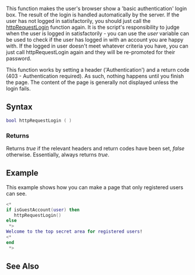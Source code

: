 This function makes the user's browser show a 'basic authentication' login box. The result of the login is handled automatically by the server. If the user has not logged in satisfactorily, you should just call the [httpRequestLogin](/docs/httpRequestLogin.md "wikilink") function again. It is the script's responsibility to judge when the user is logged in satisfactorily - you can use the *user* variable can be used to check if the user has logged in with an account you are happy with. If the logged in user doesn't meet whatever criteria you have, you can just call httpRequestLogin again and they will be re-promoted for their password.

This function works by setting a header ('Authentication') and a return code (403 - Authentication required). As such, nothing happens until you finish the page. The content of the page is generally not displayed unless the login fails.

Syntax
------

``` lua
bool httpRequestLogin ( )
```

### Returns

Returns *true* if the relevant headers and return codes have been set, *false* otherwise. Essentially, always returns *true*.

Example
-------

This example shows how you can make a page that only registered users can see.

``` lua
<*
if isGuestAccount(user) then
   httpRequestLogin()
else
 *>
Welcome to the top secret area for registered users!
<*
end
 *>
```

See Also
--------
